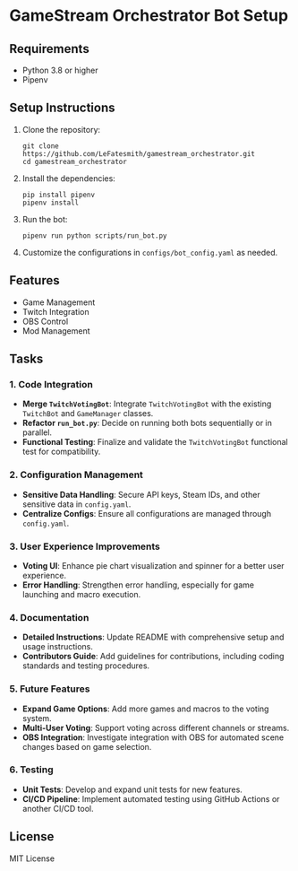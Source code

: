 # GameStream Orchestrator Bot Setup

## Requirements
- Python 3.8 or higher
- Pipenv

## Setup Instructions

1. Clone the repository:
    ```
    git clone https://github.com/LeFatesmith/gamestream_orchestrator.git
    cd gamestream_orchestrator
    ```

2. Install the dependencies:
    ```
    pip install pipenv
    pipenv install
    ```

3. Run the bot:
    ```
    pipenv run python scripts/run_bot.py
    ```

4. Customize the configurations in `configs/bot_config.yaml` as needed.

## Features

- Game Management
- Twitch Integration
- OBS Control
- Mod Management

## Tasks

### 1. Code Integration
- **Merge `TwitchVotingBot`**: Integrate `TwitchVotingBot` with the existing `TwitchBot` and `GameManager` classes.
- **Refactor `run_bot.py`**: Decide on running both bots sequentially or in parallel.
- **Functional Testing**: Finalize and validate the `TwitchVotingBot` functional test for compatibility.

### 2. Configuration Management
- **Sensitive Data Handling**: Secure API keys, Steam IDs, and other sensitive data in `config.yaml`.
- **Centralize Configs**: Ensure all configurations are managed through `config.yaml`.

### 3. User Experience Improvements
- **Voting UI**: Enhance pie chart visualization and spinner for a better user experience.
- **Error Handling**: Strengthen error handling, especially for game launching and macro execution.

### 4. Documentation
- **Detailed Instructions**: Update README with comprehensive setup and usage instructions.
- **Contributors Guide**: Add guidelines for contributions, including coding standards and testing procedures.

### 5. Future Features
- **Expand Game Options**: Add more games and macros to the voting system.
- **Multi-User Voting**: Support voting across different channels or streams.
- **OBS Integration**: Investigate integration with OBS for automated scene changes based on game selection.

### 6. Testing
- **Unit Tests**: Develop and expand unit tests for new features.
- **CI/CD Pipeline**: Implement automated testing using GitHub Actions or another CI/CD tool.

## License
MIT License

